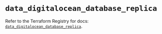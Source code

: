 # `data_digitalocean_database_replica`

Refer to the Terraform Registry for docs: [`data_digitalocean_database_replica`](https://registry.terraform.io/providers/digitalocean/digitalocean/2.49.2/docs/data-sources/database_replica).
